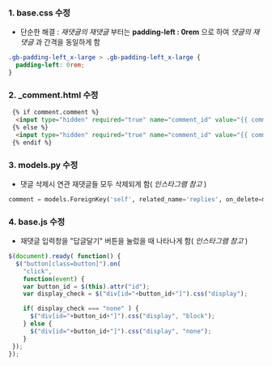 ### 1. base.css 수정 
- 단순한 해결 : *재댓글의 재댓글* 부터는 **padding-left : 0rem** 으로 하여 *댓글의 재댓글* 과 간격을 동일하게 함
```css
.gb-padding-left_x-large > .gb-padding-left_x-large {
  padding-left: 0rem;
}
```


### 2. _comment.html 수정
```html
 {% if comment.comment %}
  <input type="hidden" required="true" name="comment_id" value="{{ comment.comment_id }}"/>
 {% else %}
  <input type="hidden" required="true" name="comment_id" value="{{ comment.pk }}"/>
 {% endif %}
```

### 3. models.py 수정
- 댓글 삭제시 연관 재댓글들 모두 삭제되게 함( *인스타그램 참고* )
```python
comment = models.ForeignKey('self', related_name='replies', on_delete=models.CASCADE, null=True)
```

### 4. base.js 수정
- 재댓글 입력창을 "답글달기" 버튼을 눌렀을 때 나타나게 함( *인스타그램 참고* )
```javascript
$(document).ready( function() {
  $("button[class=button]").on(
    "click",
    function(event) {
    var button_id = $(this).attr("id");
    var display_check = $("div[id="+button_id+"]").css("display");

    if( display_check === "none" ) {
      $("div[id="+button_id+"]").css("display", "block");
    } else {
      $("div[id="+button_id+"]").css("display", "none");
    }
 });
});
```
